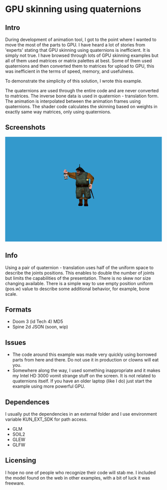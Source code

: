 # GPU skinning using quaternions


## Intro

During development of animation tool, I got to the point where I wanted to move the most of the parts to GPU. I have heard a lot of stories from 'experts' stating that GPU skinning using quaternions is inefficient. It is simply not true. I have browsed through lots of GPU skinning examples but all of them used matrices or matrix palettes at best. Some of them used quaternions and then converted them to matrices for upload to GPU, this was inefficient in the terms of speed, memory, and usefulness.

To demonstrate the simplicity of this solution, I wrote this example.

The quaternions are used through the entire code and are never converted to matrices. The inverse bone data is used in quaternion - translation form. The animation is interpolated between the animation frames using quaternions. The shader code calculates the skinning based on weights in exactly same way matrices, only using quaternions. 


## Screenshots

![Screenshot](screen.png)


## Info

Using a pair of quaternion - translation uses half of the uniform space to describe the joints positions. This enables to double the number of joints but limits the capabilities of the presentation. There is no skew nor size changing available. There is a simple way to use empty position uniform (pos.w) value to describe some additional behavior, for example, bone scale. 


## Formats

- Doom 3 (id Tech 4) MD5
- Spine 2d JSON (soon, wip)


## Issues

- The code around this example was made very quickly using borrowed parts from here and there. Do not use it in production or clowns will eat you.
- Somewhere along the way, I used something inappropriate and it makes my Intel HD 3000 vomit strange stuff on the screen. It is not related to quaternions itself. If you have an older laptop (like I do) just start the example using more powerful GPU.


## Dependences

I usually put the dependencies in an external folder and I use environment variable KUN_EXT_SDK for path access.

- GLM
- SOIL2
- GLEW
- GLFW

## Licensing

I hope no one of people who recognize their code will stab me. I included the model found on the web in other examples, with a bit of luck it was freeware.

